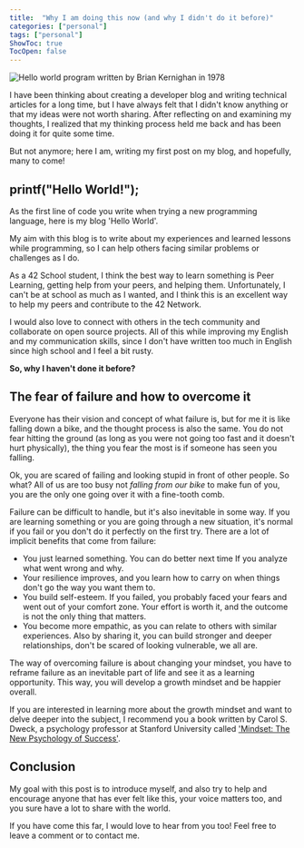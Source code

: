 ```yaml
---
title:  "Why I am doing this now (and why I didn't do it before)"
categories: ["personal"]
tags: ["personal"]
ShowToc: true
TocOpen: false
---
```


![Hello world program written by Brian Kernighan in
1978](/Hello_World_Brian_Kernighan_1978.jpg)

I have been thinking about creating a developer blog and writing technical
articles for a long time, but I have always felt that I didn't know anything
or that my ideas were not worth sharing. After reflecting on and examining my
thoughts, I realized that my thinking process held me back and has been doing
it for quite some time.

But not anymore; here I am, writing my first post on my blog, and hopefully, many
to come!

## printf("Hello World!");

As the first line of code you write when trying a new programming language,
here is my blog 'Hello World'.

My aim with this blog is to write about my experiences and learned lessons while
programming, so I can help others facing similar problems or challenges as I do.

As a 42 School student, I think the best way to learn something is Peer
Learning, getting help from your peers, and helping them. Unfortunately, I
can't be at school as much as I wanted, and I think this is an excellent way to
help my peers and contribute to the 42 Network.

I would also love to connect with others in the tech community and collaborate
on open source projects. All of this while improving my English and my
communication skills, since I don't have written too much in English since high
school and I feel a bit rusty.

**So, why I haven't done it before?**

## The fear of failure and how to overcome it

Everyone has their vision and concept of what failure is, but for me it is
like falling down a bike, and the thought process is also the same. You do not
fear hitting the ground (as long as you were not going too fast and it doesn't
hurt physically), the thing you fear the most is if someone has seen you
falling.

Ok, you are scared of failing and looking stupid in front of other people. So what?
All of us are too busy not _falling from our bike_ to make fun of you, you
are the only one going over it with a fine-tooth comb.

Failure can be difficult to handle, but it's also inevitable in some way. If you
are learning something or you are going through a new situation, it's normal if
you fail or you don't do it perfectly on the first try. There are a lot of
implicit benefits that come from failure:

- You just learned something. You can do better next time If you analyze what
	went wrong and why.
- Your resilience improves, and you learn how to carry on when things don't go
	the way you want them to.
- You build self-esteem. If you failed, you probably faced your fears
	and went out of your comfort zone. Your effort is worth it, and the
	outcome is not the only thing that matters.
- You become more empathic, as you can relate to others with similar experiences.
	Also by sharing it, you can build stronger and deeper relationships, don't
	be scared of looking vulnerable, we all are.

The way of overcoming failure is about changing your mindset, you have to
reframe failure as an inevitable part of life and see it as a learning
opportunity. This way, you will develop a growth mindset and be happier overall.

If you are interested in learning more about the growth mindset and want to
delve deeper into the subject, I recommend you a book written by Carol S. Dweck,
a psychology professor at Stanford University called ['Mindset: The New
Psychology of
Success'](https://www.google.com/search?sxsrf=APwXEdcK1-P0DMV1v0ejfTvYpAIWeun4Pw:1679917813067&si=AMnBZoG3cRyxvViEiVWeqgrn-CuWcnxp6_6_G7EH225wAKYHQoWMnatQiAo0vcw0MQQYiLz8EutZZSl9ndjCFC7IMK-QkSppudOvuoHoKgCUvdXYLGwiDUOOe_YGIcJC9yqynZFXv0vNHmtP9OqEhKHebm-OMh8PbncOdHnOnDllD4wmJFnEJfpmQl2_Ziu2vuLI8wOKsHVz8noR9tninCiikLgmND3BaAXk5Kyg05LlNnnKTjy5CX3V-nYOiSUw2Y6fqWFvrSPAFmJQtr3T_xEIzFHg5sVvdIjJv8R0CHhNs8ctCU_jEDyDfGhHaCzk4PJ_oIQbNiB2MnYpNUXCGxFmeDUvK70DSw%3D%3D&q=mindset+the+new+psychology+of+success&sa=X&ved=2ahUKEwjppf_Dhfz9AhU0kFwKHU5JACoQs9oBKAB6BAhQEAI&biw=958&bih=919&dpr=1#wptab=si:AMnBZoG3LdTOK9CLLaTEr5J1eNwTpkLw2JLlhIS-WjzLt9CWpvvCAxI09su8bje4y0XX6T6mPpJvHm0fTNcNLuQPuwuy9PrBKb21TchoUcu8As_bElOQYtzYuL_9Rv4ZIQur255ZQCi2TVvVyo6jGcBL0pVlAgzDYA%3D%3D).

## Conclusion

My goal with this post is to introduce myself, and also try to help and
encourage anyone that has ever felt like this, your voice matters too, and you
sure have a lot to share with the world.

If you have come this far, I would love to hear from you too! Feel free to leave
a comment or to contact me.
